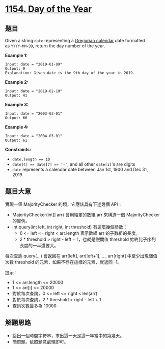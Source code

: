 # [1154. Day of the Year](https://leetcode.com/problems/day-of-the-year/)


## 題目

Given a string `date` representing a [Gregorian calendar](https://en.wikipedia.org/wiki/Gregorian_calendar) date formatted as `YYYY-MM-DD`, return the day number of the year.

**Example 1:**

    Input: date = "2019-01-09"
    Output: 9
    Explanation: Given date is the 9th day of the year in 2019.

**Example 2:**

    Input: date = "2019-02-10"
    Output: 41

**Example 3:**

    Input: date = "2003-03-01"
    Output: 60

**Example 4:**

    Input: date = "2004-03-01"
    Output: 61

**Constraints:**

- `date.length == 10`
- `date[4] == date[7] == '-'`, and all other `date[i]`'s are digits
- `date` represents a calendar date between Jan 1st, 1900 and Dec 31, 2019.

## 題目大意


實現一個 MajorityChecker 的類，它應該具有下述幾個 API：

- MajorityChecker(int[] arr) 會用給定的數組 arr 來構造一個 MajorityChecker 的實例。
- int query(int left, int right, int threshold) 有這麼幾個參數：  
	- 0 <= left <= right < arr.length 表示數組 arr 的子數組的長度。
	- 2 * threshold > right - left + 1，也就是説閾值 threshold 始終比子序列長度的一半還要大。

每次查詢 query(...) 會返回在 arr[left], arr[left+1], ..., arr[right] 中至少出現閾值次數 threshold 的元素，如果不存在這樣的元素，就返回 -1。

提示：

- 1 <= arr.length <= 20000
- 1 <= arr[i] <= 20000
- 對於每次查詢，0 <= left <= right < len(arr)
- 對於每次查詢，2 * threshold > right - left + 1
- 查詢次數最多為 10000





## 解題思路

- 給出一個時間字符串，求出這一天是這一年當中的第幾天。
- 簡單題。依照題意處理即可。

